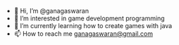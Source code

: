 - 👋 Hi, I’m @ganagaswaran
- 👀 I’m interested in game development programming
- 🌱 I’m currently learning how to create games with java 
- 📫 How to reach me ganagaswaran@gmail.com

<!---
ganagaswaran/ganagaswaran is a ✨ special ✨ repository because its `README.md` (this file) appears on your GitHub profile.
You can click the Preview link to take a look at your changes.
--->
